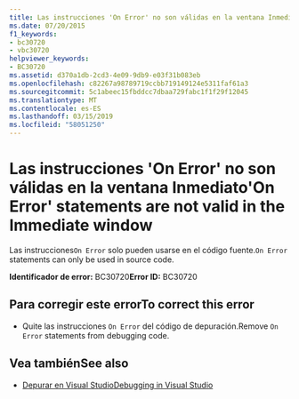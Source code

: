 ```yaml
---
title: Las instrucciones 'On Error' no son válidas en la ventana Inmediato
ms.date: 07/20/2015
f1_keywords:
- bc30720
- vbc30720
helpviewer_keywords:
- BC30720
ms.assetid: d370a1db-2cd3-4e09-9db9-e03f31b083eb
ms.openlocfilehash: c82267a98789719ccbb719149124e5311faf61a3
ms.sourcegitcommit: 5c1abeec15fbddcc7dbaa729fabc1f1f29f12045
ms.translationtype: MT
ms.contentlocale: es-ES
ms.lasthandoff: 03/15/2019
ms.locfileid: "58051250"
---
```

# <a name="on-error-statements-are-not-valid-in-the-immediate-window"></a><span data-ttu-id="eec55-102">Las instrucciones 'On Error' no son válidas en la ventana Inmediato</span><span class="sxs-lookup"><span data-stu-id="eec55-102">'On Error' statements are not valid in the Immediate window</span></span>
<span data-ttu-id="eec55-103">Las instrucciones`On Error` solo pueden usarse en el código fuente.</span><span class="sxs-lookup"><span data-stu-id="eec55-103">`On Error` statements can only be used in source code.</span></span>  
  
 <span data-ttu-id="eec55-104">**Identificador de error:** BC30720</span><span class="sxs-lookup"><span data-stu-id="eec55-104">**Error ID:** BC30720</span></span>  
  
## <a name="to-correct-this-error"></a><span data-ttu-id="eec55-105">Para corregir este error</span><span class="sxs-lookup"><span data-stu-id="eec55-105">To correct this error</span></span>  
  
-   <span data-ttu-id="eec55-106">Quite las instrucciones `On Error` del código de depuración.</span><span class="sxs-lookup"><span data-stu-id="eec55-106">Remove `On Error` statements from debugging code.</span></span>  
  
## <a name="see-also"></a><span data-ttu-id="eec55-107">Vea también</span><span class="sxs-lookup"><span data-stu-id="eec55-107">See also</span></span>

- [<span data-ttu-id="eec55-108">Depurar en Visual Studio</span><span class="sxs-lookup"><span data-stu-id="eec55-108">Debugging in Visual Studio</span></span>](/visualstudio/debugger/debugging-in-visual-studio)
